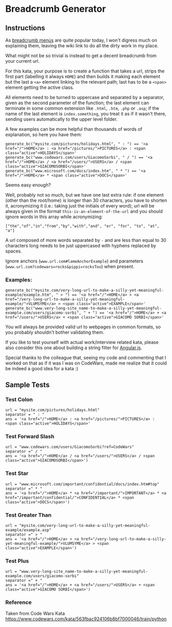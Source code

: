 # Breadcrumb Generator

## Instructions

As [breadcrumb menùs](https://en.wikipedia.org/wiki/Breadcrumb_%28navigation%29) are quite popular today,
I won't digress much on explaining them, leaving the wiki link to do all the dirty work in my place.

What might not be so trivial is instead to get a decent breadcrumb from your current url.

For this kata, your purpose is to create a function that takes a url, strips the first part (labelling it always `HOME`)
and then builds it making each element but the last a `<a>` element linking to the relevant path;
last has to be a `<span>` element getting the active class.

All elements need to be turned to uppercase and separated by a separator, given as the second parameter of the function;
the last element can terminate in some common extension like `.html`, `.htm`, `.php` or `.asp`;
if the name of the last element is `index.something`, you treat it as if it wasn't there, sending users automatically to
the upper level folder.

A few examples can be more helpful than thousands of words of explanation, so here you have them:

    generate_bc("mysite.com/pictures/holidays.html", " : ") == '<a href="/">HOME</a> : <a href="/pictures/">PICTURES</a> : <span class="active">HOLIDAYS</span>'
    generate_bc("www.codewars.com/users/GiacomoSorbi", " / ") == '<a href="/">HOME</a> / <a href="/users/">USERS</a> / <span class="active">GIACOMOSORBI</span>'
    generate_bc("www.microsoft.com/docs/index.htm", " * ") == '<a href="/">HOME</a> * <span class="active">DOCS</span>'

Seems easy enough?

Well, probably not so much, but we have one last extra rule: if one element (other than the root/home) is longer than
30 characters, you have to shorten it, acronymizing it (i.e.: taking just the initials of every word);
url will be always given in the format `this-is-an-element-of-the-url` and you should ignore words in this array while
acronymizing:

    ["the","of","in","from","by","with","and", "or", "for", "to", "at", "a"]

A url composed of more words separated by `-` and are less than equal to 30 characters long needs to be just
uppercased with hyphens replaced by spaces.

Ignore anchors (`www.url.com#lameAnchorExample`) and parameters (`www.url.com?codewars=rocks&pippi=rocksToo`) when
present.

### Examples:

    generate_bc("mysite.com/very-long-url-to-make-a-silly-yet-meaningful-example/example.htm", " > ") == '<a href="/">HOME</a> > <a href="/very-long-url-to-make-a-silly-yet-meaningful-example/">VLUMSYME</a> > <span class="active">EXAMPLE</span>'
    generate_bc("www.very-long-site_name-to-make-a-silly-yet-meaningful-example.com/users/giacomo-sorbi", " + ") == '<a href="/">HOME</a> + <a href="/users/">USERS</a> + <span class="active">GIACOMO SORBI</span>'

You will always be provided valid url to webpages in common formats, so you probably shouldn't bother validating them.

If you like to test yourself with actual work/interview related kata, please also consider this one about building a
string filter for [Angular.js](http://www.codewars.com/kata/number-shortening-filter).

Special thanks to the colleague that, seeing my code and commenting that I worked on that as if it was I was on
CodeWars, made me realize that it could be indeed a good idea for a kata :)

## Sample Tests

### Test Colon

    url = "mysite.com/pictures/holidays.html" 
    separator = " : "
    ans = '<a href="/">HOME</a> : <a href="/pictures/">PICTURES</a> : <span class="active">HOLIDAYS</span>'

### Test Forward Slash

    url = "www.codewars.com/users/GiacomoSorbi?ref=CodeWars" 
    separator =" / "
    ans = '<a href="/">HOME</a> / <a href="/users/">USERS</a> / <span class="active">GIACOMOSORBI</span>')

### Test Star

    url = "www.microsoft.com/important/confidential/docs/index.htm#top" 
    separator =" * "
    ans = '<a href="/">HOME</a> * <a href="/important/">IMPORTANT</a> * <a href="/important/confidential/">CONFIDENTIAL</a> * <span class="active">DOCS</span>')

### Test Greater Than

    url = "mysite.com/very-long-url-to-make-a-silly-yet-meaningful-example/example.asp" 
    separator =" > "
    ans = '<a href="/">HOME</a> > <a href="/very-long-url-to-make-a-silly-yet-meaningful-example/">VLUMSYME</a> > <span class="active">EXAMPLE</span>')

### Test Plus

    url = "www.very-long-site_name-to-make-a-silly-yet-meaningful-example.com/users/giacomo-sorbi" 
    separator =" + "
    ans = '<a href="/">HOME</a> + <a href="/users/">USERS</a> + <span class="active">GIACOMO SORBI</span>')

### Reference

Taken from Code Wars Kata https://www.codewars.com/kata/563fbac924106b8bf7000046/train/python